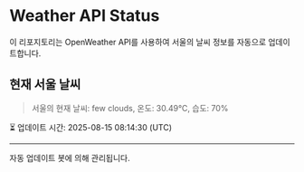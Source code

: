 
# Weather API Status

이 리포지토리는 OpenWeather API를 사용하여 서울의 날씨 정보를 자동으로 업데이트합니다.

## 현재 서울 날씨
> 서울의 현재 날씨: few clouds, 온도: 30.49°C, 습도: 70%

⏳ 업데이트 시간: 2025-08-15 08:14:30 (UTC)

---
자동 업데이트 봇에 의해 관리됩니다.
